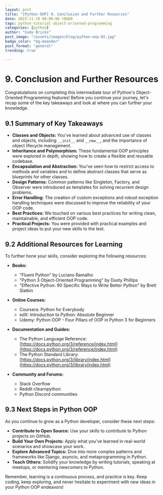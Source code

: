 ```yaml
---
layout: post
title: "[Python OOP] 9. Conclusion and Further Resources"
date: 2023-11-10 08:00:00 +0600
tags: python-tutorial object-oriented-programming
categories: [python]
author: "Code Bricks"
post_image: "/assets/images/blog/python-oop-02.jpg"
badge_color: "bg-meander"
post_format: "general"
trending: true

---
```


# 9. Conclusion and Further Resources

Congratulations on completing this intermediate tour of Python's Object-Oriented Programming features! Before you continue your journey, let's recap some of the key takeaways and look at where you can further your knowledge.

## 9.1 Summary of Key Takeaways

- **Classes and Objects:** You've learned about advanced use of classes and objects, including `__init__` and `__new__`, and the importance of object lifecycle management.
- **Inheritance and Polymorphism:** These fundamental OOP principles were explored in depth, showing how to create a flexible and reusable codebase.
- **Encapsulation and Abstraction:** You've seen how to restrict access to methods and variables and to define abstract classes that serve as blueprints for other classes.
- **Design Patterns:** Common patterns like Singleton, Factory, and Observer were introduced as templates for solving recurrent design problems.
- **Error Handling:** The creation of custom exceptions and robust exception handling techniques were discussed to improve the reliability of your OOP code.
- **Best Practices:** We touched on various best practices for writing clean, maintainable, and efficient OOP code.
- **Practical Projects:** You were provided with practical examples and project ideas to put your new skills to the test.

## 9.2 Additional Resources for Learning

To further hone your skills, consider exploring the following resources:

- **Books:**
  - "Fluent Python" by Luciano Ramalho
  - "Python 3 Object-Oriented Programming" by Dusty Phillips
  - "Effective Python: 90 Specific Ways to Write Better Python" by Brett Slatkin

- **Online Courses:**
  - Coursera: Python for Everybody
  - edX: Introduction to Python: Absolute Beginner
  - Udemy: Python OOP - Four Pillars of OOP in Python 3 for Beginners

- **Documentation and Guides:**
  - The Python Language Reference: [https://docs.python.org/3/reference/index.html](https://docs.python.org/3/reference/index.html)
  - The Python Standard Library: [https://docs.python.org/3/library/index.html](https://docs.python.org/3/library/index.html)

- **Community and Forums:**
  - Stack Overflow
  - Reddit r/learnpython
  - Python Discord communities

## 9.3 Next Steps in Python OOP

As you continue to grow as a Python developer, consider these next steps:

- **Contribute to Open Source:** Use your skills to contribute to Python projects on GitHub.
- **Build Your Own Projects:** Apply what you've learned in real-world scenarios and showcase your work.
- **Explore Advanced Topics:** Dive into more complex patterns and frameworks like Django, asyncio, and metaprogramming in Python.
- **Teach Others:** Solidify your knowledge by writing tutorials, speaking at meetups, or mentoring newcomers to Python.

Remember, learning is a continuous process, and practice is key. Keep coding, keep exploring, and never hesitate to experiment with new ideas in your Python OOP endeavors!
